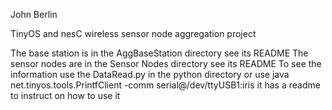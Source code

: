 John Berlin

TinyOS and nesC wireless sensor node aggregation project

The base station is in the AggBaseStation directory see its README
The sensor nodes are in the Sensor Nodes directory see its README
To see the information use the DataRead.py in the python directory 
	or use java net.tinyos.tools.PrintfClient -comm serial@/dev/ttyUSB1:iris
	it has a readme to instruct on how to use it